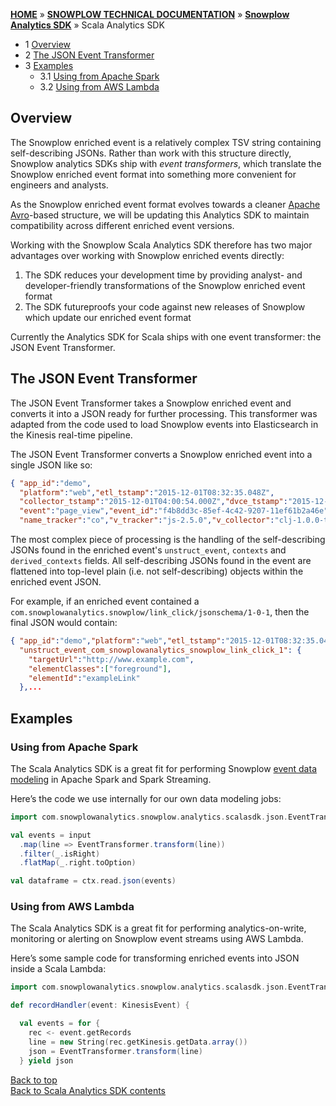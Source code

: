 <a name="top" />

[**HOME**](Home) » [**SNOWPLOW TECHNICAL DOCUMENTATION**](Snowplow-technical-documentation) » [**Snowplow Analytics SDK**](Snowplow-Analytics-SDK) » Scala Analytics SDK

- 1 [Overview](#overview)  
- 2 [The JSON Event Transformer](#transformer)  
- 3 [Examples](#example)  
  - 3.1 [Using from Apache Spark](#spark)  
  - 3.2 [Using from AWS Lambda](#lambda)  

<a name="overview" />

## Overview

The Snowplow enriched event is a relatively complex TSV string containing self-describing JSONs. 
Rather than work with this structure directly, Snowplow analytics SDKs ship with *event transformers*, which translate the Snowplow enriched event format into something more convenient for engineers and analysts.

As the Snowplow enriched event format evolves towards a cleaner [Apache Avro](https://avro.apache.org/)-based structure, we will be updating this Analytics SDK to maintain compatibility across different enriched event versions.

Working with the Snowplow Scala Analytics SDK therefore has two major advantages over working with Snowplow enriched events directly:

1. The SDK reduces your development time by providing analyst- and developer-friendly transformations of the Snowplow enriched event format
2. The SDK futureproofs your code against new releases of Snowplow which update our enriched event format

Currently the Analytics SDK for Scala ships with one event transformer: the JSON Event Transformer. 

<a name="transformer" />

## The JSON Event Transformer

The JSON Event Transformer takes a Snowplow enriched event and converts it into a JSON ready for further processing. This transformer was adapted from the code used to load Snowplow events into Elasticsearch in the Kinesis real-time pipeline.

The JSON Event Transformer converts a Snowplow enriched event into a single JSON like so:

```json
{ "app_id":"demo",
  "platform":"web","etl_tstamp":"2015-12-01T08:32:35.048Z",
  "collector_tstamp":"2015-12-01T04:00:54.000Z","dvce_tstamp":"2015-12-01T03:57:08.986Z",
  "event":"page_view","event_id":"f4b8dd3c-85ef-4c42-9207-11ef61b2a46e","txn_id":null,
  "name_tracker":"co","v_tracker":"js-2.5.0","v_collector":"clj-1.0.0-tom-0.2.0",...
```

The most complex piece of processing is the handling of the self-describing JSONs found in the enriched event's `unstruct_event`, `contexts` and `derived_contexts` fields. All self-describing JSONs found in the event are flattened into top-level plain (i.e. not self-describing) objects within the enriched event JSON.

For example, if an enriched event contained a `com.snowplowanalytics.snowplow/link_click/jsonschema/1-0-1`, then the final JSON would contain:

```json
{ "app_id":"demo","platform":"web","etl_tstamp":"2015-12-01T08:32:35.048Z",
  "unstruct_event_com_snowplowanalytics_snowplow_link_click_1": {
    "targetUrl":"http://www.example.com",
    "elementClasses":["foreground"],
    "elementId":"exampleLink"
  },...
```

<a name="example" />

## Examples

<a name="spark" />

### Using from Apache Spark

The Scala Analytics SDK is a great fit for performing Snowplow [event data modeling](http://snowplowanalytics.com/blog/2016/03/16/introduction-to-event-data-modeling/) in Apache Spark and Spark Streaming.

Here’s the code we use internally for our own data modeling jobs:

```scala
import com.snowplowanalytics.snowplow.analytics.scalasdk.json.EventTransformer

val events = input
  .map(line => EventTransformer.transform(line))
  .filter(_.isRight)
  .flatMap(_.right.toOption)

val dataframe = ctx.read.json(events)
```

<a name="lambda" />

### Using from AWS Lambda

The Scala Analytics SDK is a great fit for performing analytics-on-write, monitoring or alerting on Snowplow event streams using AWS Lambda.

Here’s some sample code for transforming enriched events into JSON inside a Scala Lambda:

```scala
import com.snowplowanalytics.snowplow.analytics.scalasdk.json.EventTransformer

def recordHandler(event: KinesisEvent) {

  val events = for {
    rec <- event.getRecords
    line = new String(rec.getKinesis.getData.array())
    json = EventTransformer.transform(line)
  } yield json
```

[Back to top](#top)  
[Back to Scala Analytics SDK contents][contents]

[contents]: Scala-Analytics-SDK
